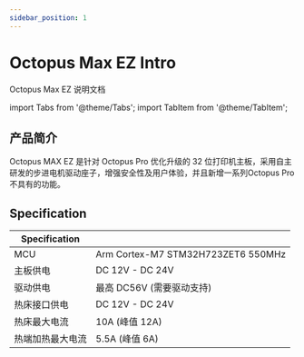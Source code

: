 ```yaml
---
sidebar_position: 1
---
```


# Octopus Max EZ Intro

Octopus Max EZ 说明文档

<!-- import lib start -->

import Tabs from '@theme/Tabs';
import TabItem from '@theme/TabItem';

<!-- import lib end -->

## 产品简介

Octopus MAX EZ 是针对 Octopus Pro 优化升级的 32 位打印机主板，采用自主研发的步进电机驱动座子，增强安全性及用户体验，并且新增一系列Octopus Pro 不具有的功能。

## Specification

| Specification    |                                    |
| ---------------- | ---------------------------------- |
| MCU              | Arm Cortex-M7 STM32H723ZET6 550MHz |
| 主板供电         | DC 12V - DC 24V                    |
| 驱动供电         | 最高 DC56V (需要驱动支持)          |
| 热床接口供电     | DC 12V - DC 24V                    |  |
| 热床最大电流     | 10A (峰值 12A)                     |
| 热端加热最大电流 | 5.5A (峰值 6A)                     |

